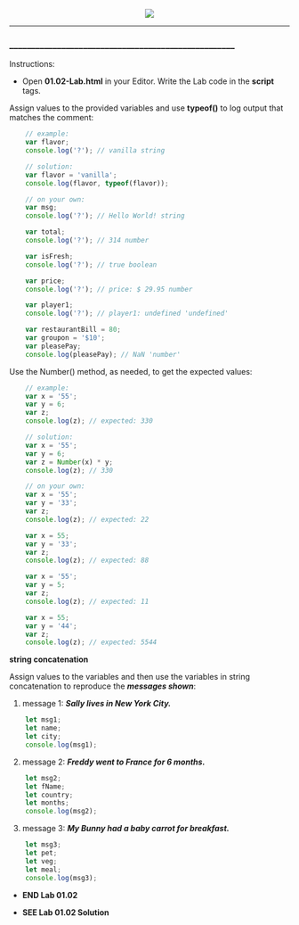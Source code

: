 <!-- ## 01.02 Lab -->

<!-- Alignment options!!!!! -->
<p align="center">
<img src="../../../images/labs/ND-JS-Bootcamp-Lab-Banner-0102.jpg">
</p>

<!-- <h2 align="center">01.02 Lab</h2> -->

<hr>  

### ____________________________________________________

Instructions:

- Open **01.02-Lab.html** in your Editor. Write the Lab code in the **script** tags.

Assign values to the provided variables and use **typeof()** to log output that matches the comment:

```js
    // example:
    var flavor; 
    console.log('?'); // vanilla string

    // solution:
    var flavor = 'vanilla';
    console.log(flavor, typeof(flavor));

    // on your own:
    var msg; 
    console.log('?'); // Hello World! string

    var total; 
    console.log('?'); // 314 number

    var isFresh; 
    console.log('?'); // true boolean

    var price; 
    console.log('?'); // price: $ 29.95 number

    var player1; 
    console.log('?'); // player1: undefined 'undefined'

    var restaurantBill = 80;
    var groupon = '$10';
    var pleasePay;
    console.log(pleasePay); // NaN 'number'
```

Use the Number() method, as needed, to get the expected values:

```js
    // example:
    var x = '55';
    var y = 6;
    var z;
    console.log(z); // expected: 330

    // solution:
    var x = '55';
    var y = 6;
    var z = Number(x) * y;
    console.log(z); // 330

    // on your own:
    var x = '55';
    var y = '33';
    var z;
    console.log(z); // expected: 22

    var x = 55;
    var y = '33';
    var z;
    console.log(z); // expected: 88

    var x = '55';
    var y = 5;
    var z;
    console.log(z); // expected: 11

    var x = 55;
    var y = '44';
    var z;
    console.log(z); // expected: 5544
```

**string concatenation**

Assign values to the variables and then use the variables in string concatenation to reproduce the ***messages shown***:
 
1. message 1: ***Sally lives in New York City.***

```js
    let msg1;
    let name;
    let city;
    console.log(msg1);
```


2. message 2: ***Freddy went to France for 6 months.***

```js
    let msg2;
    let fName;
    let country;
    let months;
    console.log(msg2);
```

3. message 3: ***My Bunny had a baby carrot for breakfast.***

```js
    let msg3;
    let pet;
    let veg;
    let meal;
    console.log(msg3);
```

- **END Lab 01.02**

- **SEE Lab 01.02 Solution**